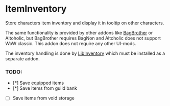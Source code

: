 # ItemInventory
Store characters item inventory and display it in tooltip on other characters.

The same functionality is provided by other addons like [BagBrother](https://github.com/Jaliborc/BagBrother) or Altoholic, but BagBrother requires BagNon and Altoholic does not support WoW classic.
This addon does not require any other UI-mods.

The inventory handling is done by [LibInventory](https://github.com/Beast-Masters-addons/LibInventory) which must be installed as a separate addon.

### TODO:

- [*] Save equipped items
- [*] Save items from guild bank
- [ ] Save items from void storage
